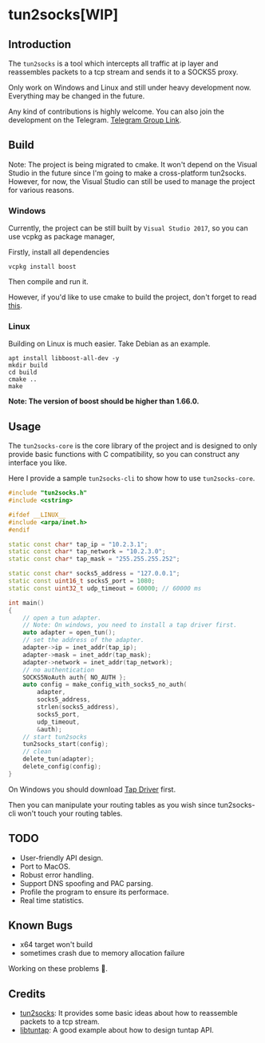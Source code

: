 # tun2socks[WIP]

## Introduction

The `tun2socks` is a tool which intercepts all traffic at ip layer and reassembles packets to a tcp stream and sends it to a SOCKS5 proxy.

Only work on Windows and Linux and still under heavy development now. Everything may be changed in the future.

Any kind of contributions is highly welcome. You can also join the development on the Telegram. [Telegram Group Link](https://t.me/joinchat/HFFokxdMTSOdbL2bKIVhnw).

## Build

Note: The project is being migrated to cmake. It won't depend on the Visual Studio in the future since I'm going to make a cross-platform tun2socks. However, for now, the Visual Studio can still be used to manage the project for various reasons.

### Windows

Currently, the project can be still built by `Visual Studio 2017`, so you can use vcpkg as package manager,

Firstly, install all dependencies

```
vcpkg install boost
```

Then compile and run it.

However, if you'd like to use cmake to build the project, don't forget to read [this](https://github.com/Microsoft/vcpkg/blob/master/docs/examples/installing-and-using-packages.md#handling-libraries-without-native-cmake-support).

### Linux

Building on Linux is much easier. Take Debian as an example.

```
apt install libboost-all-dev -y
mkdir build
cd build
cmake ..
make
```

**Note: The version of boost should be higher than 1.66.0.**

## Usage

The `tun2socks-core` is the core library of the project and is designed to only provide basic functions with C compatibility, so you can construct any interface you like.

Here I provide a sample `tun2socks-cli` to show how to use `tun2socks-core`.

```C++
#include "tun2socks.h"
#include <cstring>

#ifdef __LINUX__
#include <arpa/inet.h>
#endif

static const char* tap_ip = "10.2.3.1";
static const char* tap_network = "10.2.3.0";
static const char* tap_mask = "255.255.255.252";

static const char* socks5_address = "127.0.0.1";
static const uint16_t socks5_port = 1080;
static const uint32_t udp_timeout = 60000; // 60000 ms

int main()
{
	// open a tun adapter.
	// Note: On windows, you need to install a tap driver first.
	auto adapter = open_tun();
	// set the address of the adapter.
	adapter->ip = inet_addr(tap_ip);
	adapter->mask = inet_addr(tap_mask);
	adapter->network = inet_addr(tap_network);
	// no authentication
	SOCKS5NoAuth auth{ NO_AUTH };
	auto config = make_config_with_socks5_no_auth(
		adapter, 
		socks5_address, 
		strlen(socks5_address), 
		socks5_port, 
		udp_timeout, 
		&auth);
	// start tun2socks
	tun2socks_start(config);
	// clean
	delete_tun(adapter);
	delete_config(config);
}
```

On Windows you should download [Tap Driver](http://build.openvpn.net/downloads/releases/latest/) first.

Then you can manipulate your routing tables as you wish since tun2socks-cli won't touch your routing tables.

## TODO

- User-friendly API design.
- Port to MacOS.
- Robust error handling.
- Support DNS spoofing and PAC parsing.
- Profile the program to ensure its performace.
- Real time statistics.

## Known Bugs

- x64 target won't build
- sometimes crash due to memory allocation failure

Working on these problems 💪.

## Credits

- [tun2socks](https://github.com/zhuhaow/tun2socks): It provides some basic ideas about how to reassemble packets to a tcp stream.
- [libtuntap](https://github.com/LaKabane/libtuntap): A good example about how to design tuntap API.
